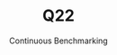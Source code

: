 ---
layout: default
title: Q22
subtitle: Continuous Benchmarking
selected: TPC-H
expanded: Benchmarking
benchmark: /individual_results/Q22.html
---